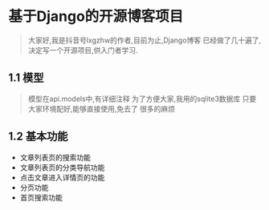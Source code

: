# 基于Django的开源博客项目

> 大家好,我是抖音号lxgzhw的作者,目前为止,Django博客
> 已经做了几十遍了,决定写一个开源项目,供入门者学习.

## 1.1 模型
> 模型在api.models中,有详细注释
> 为了方便大家,我用的sqlite3数据库
> 只要大家环境配好,能够直接使用,免去了
> 很多的麻烦

## 1.2 基本功能
-  文章列表页的搜索功能
-  文章列表页的分类导航功能
-  点击文章进入详情页的功能
-  分页功能
-  首页搜索功能
